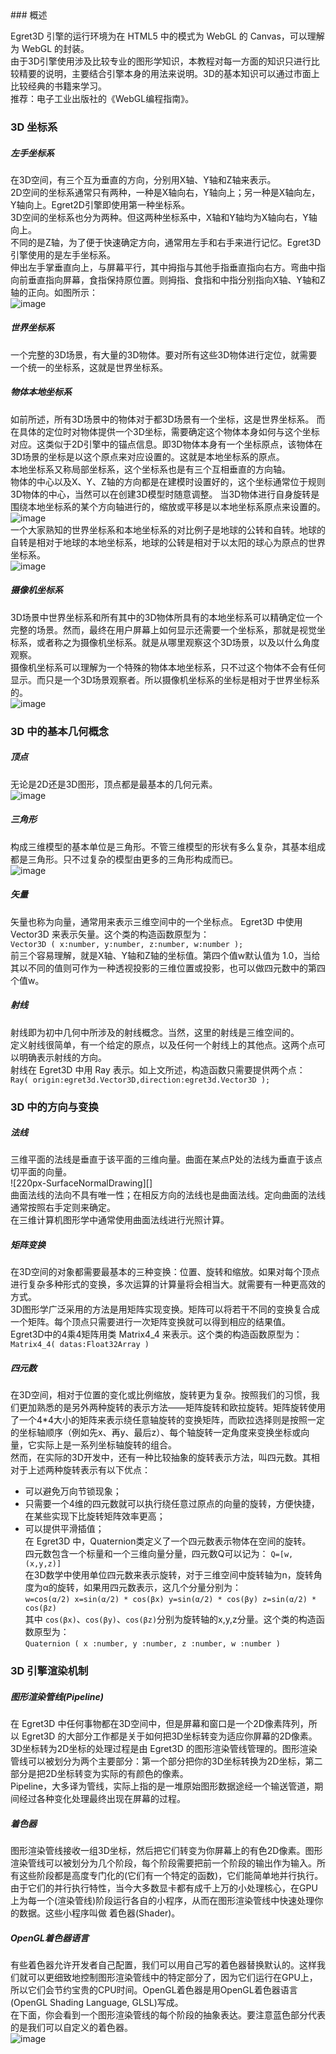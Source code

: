 
<!--
讨论：

文档的深度，是否需要推荐读者自行准备相关知识,推荐阅读书籍.

1. 3D 坐标系:Egret3D 中的左手坐标系， 多坐标系（世界坐标系，物体本地坐标系，摄像机坐标系）
2. 3D 中的方向与变换:向量，Egret3D中向量的表示形式(egret3d.Vector3D),射线(egret3d.Ray),Egret3D中四元数的表示形式(egret3d.Quaternion),矩阵变换(Matrix4_4)
3. 3D 中的三角网络:定点，法线向量
4. 3D 引擎渲染机制:简单介绍 3D 引擎渲染机制
-->### 概述    
Egret3D 引擎的运行环境为在 HTML5 中的模式为 WebGL 的 Canvas，可以理解为  WebGL 的封装。    
由于3D引擎使用涉及比较专业的图形学知识，本教程对每一方面的知识只进行比较精要的说明，主要结合引擎本身的用法来说明。3D的基本知识可以通过市面上比较经典的书籍来学习。    
推荐：电子工业出版社的《WebGL编程指南》。

### 3D 坐标系

##### 左手坐标系     
在3D空间，有三个互为垂直的方向，分别用X轴、Y轴和Z轴来表示。       
2D空间的坐标系通常只有两种，一种是X轴向右，Y轴向上；另一种是X轴向左，Y轴向上。Egret2D引擎即使用第一种坐标系。    
3D空间的坐标系也分为两种。但这两种坐标系中，X轴和Y轴均为X轴向右，Y轴向上。   
不同的是Z轴，为了便于快速确定方向，通常用左手和右手来进行记忆。Egret3D 引擎使用的是左手坐标系。   
伸出左手掌垂直向上，与屏幕平行，其中拇指与其他手指垂直指向右方。弯曲中指向前垂直指向屏幕，食指保持原位置。则拇指、食指和中指分别指向X轴、Y轴和Z轴的正向。如图所示：    
![image](575ccb3327006.png)    

##### 世界坐标系    
一个完整的3D场景，有大量的3D物体。要对所有这些3D物体进行定位，就需要一个统一的坐标系，这就是世界坐标系。   

##### 物体本地坐标系
如前所述，所有3D场景中的物体对于都3D场景有一个坐标，这是世界坐标系。
而在具体的定位时对物体提供一个3D坐标，需要确定这个物体本身如何与这个坐标对应。这类似于2D引擎中的锚点信息。即3D物体本身有一个坐标原点，该物体在3D场景的坐标是以这个原点来对应设置的。这就是本地坐标系的原点。     
本地坐标系又称局部坐标系，这个坐标系也是有三个互相垂直的方向轴。   
物体的中心以及X、Y、Z轴的方向都是在建模时设置好的，这个坐标通常位于规则3D物体的中心，当然可以在创建3D模型时随意调整。
 当3D物体进行自身旋转是围绕本地坐标系的某个方向轴进行的，缩放或平移是以本地坐标系原点来设置的。    
![image](575ccb3335273.png)     
一个大家熟知的世界坐标系和本地坐标系的对比例子是地球的公转和自转。地球的自转是相对于地球的本地坐标系，地球的公转是相对于以太阳的球心为原点的世界坐标系。         
![image](575ccb3367931.gif)

##### 摄像机坐标系
3D场景中世界坐标系和所有其中的3D物体所具有的本地坐标系可以精确定位一个完整的场景。然而，最终在用户屏幕上如何显示还需要一个坐标系，那就是视觉坐标系，或者称之为摄像机坐标系。就是从哪里观察这个3D场景，以及以什么角度观察。   
摄像机坐标系可以理解为一个特殊的物体本地坐标系，只不过这个物体不会有任何显示。而只是一个3D场景观察者。所以摄像机坐标系的坐标是相对于世界坐标系的。     
![image](575ccb331a2e3.png)


### 3D 中的基本几何概念
##### 顶点    
无论是2D还是3D图形，顶点都是最基本的几何元素。   
![image](575ccb3394bf0.jpg)

##### 三角形          
构成三维模型的基本单位是三角形。不管三维模型的形状有多么复杂，其基本组成都是三角形。只不过复杂的模型由更多的三角形构成而已。    
![image](575ccb3375e39.jpg)

##### 矢量   
矢量也称为向量，通常用来表示三维空间中的一个坐标点。
Egret3D 中使用 Vector3D  来表示矢量。这个类的构造函数原型为：   
`Vector3D ( x:number, y:number, z:number, w:number );`    
前三个容易理解，就是X轴、Y轴和Z轴的坐标值。第四个值w默认值为 1.0，当给其以不同的值则可作为一种透视投影的三维位置或投影，也可以做四元数中的第四个值w。

##### 射线    
射线即为初中几何中所涉及的射线概念。当然，这里的射线是三维空间的。   
定义射线很简单，有一个给定的原点，以及任何一个射线上的其他点。这两个点可以明确表示射线的方向。   
射线在 Egret3D 中用 Ray 表示。如上文所述，构造函数只需要提供两个点：     
`Ray( origin:egret3d.Vector3D,direction:egret3d.Vector3D );`     

### 3D 中的方向与变换

##### 法线     
三维平面的法线是垂直于该平面的三维向量。曲面在某点P处的法线为垂直于该点切平面的向量。    
![220px-SurfaceNormalDrawing][]     
曲面法线的法向不具有唯一性；在相反方向的法线也是曲面法线。定向曲面的法线通常按照右手定则来确定。    
在三维计算机图形学中通常使用曲面法线进行光照计算。   


##### 矩阵变换    
在3D空间的对象都需要最基本的三种变换：位置、旋转和缩放。如果对每个顶点进行复杂多种形式的变换，多次运算的计算量将会相当大。就需要有一种更高效的方式。     
3D图形学广泛采用的方法是用矩阵实现变换。矩阵可以将若干不同的变换复合成一个矩阵。每个顶点只需要进行一次矩阵变换就可以得到相应的结果值。    
Egret3D中的4乘4矩阵用类 Matrix4_4 来表示。这个类的构造函数原型为：    
`Matrix4_4( datas:Float32Array )`

##### 四元数   
在3D空间，相对于位置的变化或比例缩放，旋转更为复杂。按照我们的习惯，我们更加熟悉的是另外两种旋转的表示方法——矩阵旋转和欧拉旋转。矩阵旋转使用了一个4*4大小的矩阵来表示绕任意轴旋转的变换矩阵，而欧拉选择则是按照一定的坐标轴顺序（例如先x、再y、最后z）、每个轴旋转一定角度来变换坐标或向量，它实际上是一系列坐标轴旋转的组合。    
然而，在实际的3D开发中，还有一种比较抽象的旋转表示方法，叫四元数。其相对于上述两种旋转表示有以下优点：    
* 可以避免万向节锁现象；   
* 只需要一个4维的四元数就可以执行绕任意过原点的向量的旋转，方便快捷，在某些实现下比旋转矩阵效率更高；   
* 可以提供平滑插值；    
在 Egret3D 中，Quaternion类定义了一个四元数表示物体在空间的旋转。     
四元数包含一个标量和一个三维向量分量，四元数Q可以记为：
`Q=[w,(x,y,z)]`    
在3D数学中使用单位四元数来表示旋转，对于三维空间中旋转轴为n，旋转角度为α的旋转，如果用四元数表示，这几个分量分别为：    
`w=cos(α/2)
x=sin(α/2) * cos(βx)
y=sin(α/2) * cos(βy)
z=sin(α/2) * cos(βz)
`     
其中 `cos(βx)`、`cos(βy)`、`cos(βz)`分别为旋转轴的x,y,z分量。这个类的构造函数原型为：    
`Quaternion ( x :number, y :number, z :number, w :number )`


### 3D 引擎渲染机制

##### 图形渲染管线(Pipeline)     
在 Egret3D 中任何事物都在3D空间中，但是屏幕和窗口是一个2D像素阵列，所以 Egret3D 的大部分工作都是关于如何把3D坐标转变为适应你屏幕的2D像素。3D坐标转为2D坐标的处理过程是由 Egret3D 的图形渲染管线管理的。图形渲染管线可以被划分为两个主要部分：第一个部分把你的3D坐标转换为2D坐标，第二部分是把2D坐标转变为实际的有颜色的像素。       
Pipeline，大多译为管线，实际上指的是一堆原始图形数据途经一个输送管道，期间经过各种变化处理最终出现在屏幕的过程。      

##### 着色器    
图形渲染管线接收一组3D坐标，然后把它们转变为你屏幕上的有色2D像素。图形渲染管线可以被划分为几个阶段，每个阶段需要把前一个阶段的输出作为输入。所有这些阶段都是高度专门化的(它们有一个特定的函数)，它们能简单地并行执行。由于它们的并行执行特性，当今大多数显卡都有成千上万的小处理核心，在GPU上为每一个(渲染管线)阶段运行各自的小程序，从而在图形渲染管线中快速处理你的数据。这些小程序叫做 着色器(Shader)。

##### OpenGL着色器语言    
有些着色器允许开发者自己配置，我们可以用自己写的着色器替换默认的。这样我们就可以更细致地控制图形渲染管线中的特定部分了，因为它们运行在GPU上，所以它们会节约宝贵的CPU时间。OpenGL着色器是用OpenGL着色器语言(OpenGL Shading Language, GLSL)写成。   
在下面，你会看到一个图形渲染管线的每个阶段的抽象表达。要注意蓝色部分代表的是我们可以自定义的着色器。   
![image](575ccb33c8d95.png)       
